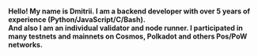 <h4>Hello! My name is Dmitrii. I am a backend developer with over 5 years of experience (Python/JavaScript/C/Bash).<br>
And also I am an individual validator and node runner. I participated in many testnets and mainnets on Cosmos, Polkadot and others Pos/PoW networks.</h4>
